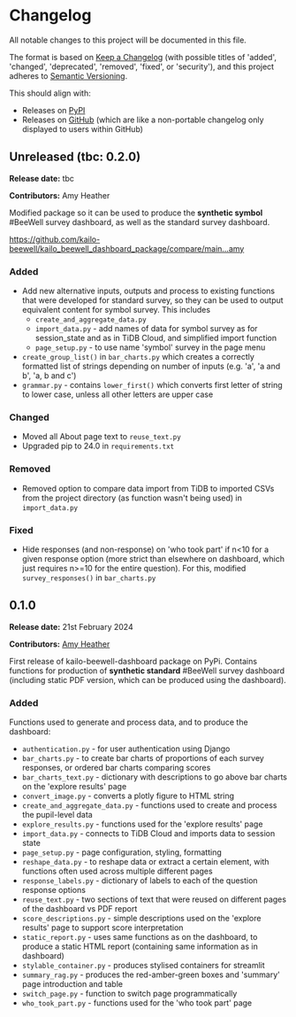 # Changelog

All notable changes to this project will be documented in this file.

The format is based on [Keep a Changelog](https://keepachangelog.com/en/1.1.0/) (with possible titles of 'added', 'changed', 'deprecated', 'removed', 'fixed', or 'security'),
and this project adheres to [Semantic Versioning](https://semver.org/spec/v2.0.0.html).

This should align with:
* Releases on [PyPI](https://pypi.org/project/kailo-beewell-dashboard/#history)
* Releases on [GitHub](https://github.com/kailo-beewell/kailo_beewell_dashboard_package/releases) (which are like a non-portable changelog only displayed to users within GitHub)

## Unreleased (tbc: 0.2.0)

**Release date:** tbc

**Contributors:** Amy Heather

Modified package so it can be used to produce the **synthetic symbol** #BeeWell survey dashboard, as well as the standard survey dashboard.

https://github.com/kailo-beewell/kailo_beewell_dashboard_package/compare/main...amy

### Added

* Add new alternative inputs, outputs and process to existing functions that were developed for standard survey, so they can be used to output equivalent content for symbol survey. This includes
    * `create_and_aggregate_data.py`
    * `import_data.py` - add names of data for symbol survey as for session_state and as in TiDB Cloud, and simplified import function
    * `page_setup.py` - to use name 'symbol' survey in the page menu
* `create_group_list()` in `bar_charts.py` which creates a correctly formatted list of strings depending on number of inputs (e.g. 'a', 'a and b', 'a, b and c')
* `grammar.py` - contains `lower_first()` which converts first letter of string to lower case, unless all other letters are upper case

### Changed

* Moved all About page text to `reuse_text.py`
* Upgraded pip to 24.0 in `requirements.txt`

### Removed

* Removed option to compare data import from TiDB to imported CSVs from the project directory (as function wasn't being used) in `import_data.py`

### Fixed

* Hide responses (and non-response) on 'who took part' if n<10 for a given response option (more strict than elsewhere on dashboard, which just requires n>=10 for the entire question). For this, modified `survey_responses()` in `bar_charts.py`

## 0.1.0

**Release date:** 21st February 2024

**Contributors:** [Amy Heather](https://github.com/amyheather)

First release of kailo-beewell-dashboard package on PyPi. Contains functions for production of **synthetic standard** #BeeWell survey dashboard (including static PDF version, which can be produced using the dashboard).

### Added

Functions used to generate and process data, and to produce the dashboard:
* `authentication.py` - for user authentication using Django
* `bar_charts.py` - to create bar charts of proportions of each survey responses, or ordered bar charts comparing scores
* `bar_charts_text.py` - dictionary with descriptions to go above bar charts on the 'explore results' page
* `convert_image.py` - converts a plotly figure to HTML string
* `create_and_aggregate_data.py` - functions used to create and process the pupil-level data
* `explore_results.py` - functions used for the 'explore results' page
* `import_data.py` - connects to TiDB Cloud and imports data to session state
* `page_setup.py` - page configuration, styling, formatting
* `reshape_data.py` - to reshape data or extract a certain element, with functions often used across multiple different pages
* `response_labels.py` - dictionary of labels to each of the question response options
* `reuse_text.py` - two sections of text that were reused on different pages of the dashboard vs PDF report
* `score_descriptions.py` - simple descriptions used on the 'explore results' page to support score interpretation
* `static_report.py` - uses same functions as on the dashboard, to produce a static HTML report (containing same information as in dashboard)
* `stylable_container.py` - produces stylised containers for streamlit
* `summary_rag.py` - produces the red-amber-green boxes and 'summary' page introduction and table
* `switch_page.py` - function to switch page programmatically
* `who_took_part.py` - functions used for the 'who took part' page
